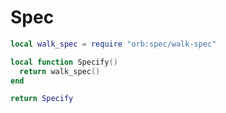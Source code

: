# Spec

```lua
local walk_spec = require "orb:spec/walk-spec"
```
```lua
local function Specify()
  return walk_spec()
end

```
```lua
return Specify
```
